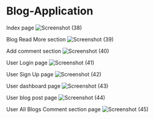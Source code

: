 # Blog-Application
Index page 
![Screenshot (38)](https://github.com/shribinwade/Blog-Application/assets/84703896/5f8b1933-df4f-4b31-ad6a-ab196466ffa7)

Blog Read More section
![Screenshot (39)](https://github.com/shribinwade/Blog-Application/assets/84703896/f38e4368-fb70-4078-ad0d-f890fa52420f)

Add comment section 
![Screenshot (40)](https://github.com/shribinwade/Blog-Application/assets/84703896/95c46912-dc16-475a-b364-e42e6f1e7bc9)

User Login page
![Screenshot (41)](https://github.com/shribinwade/Blog-Application/assets/84703896/39bcbd21-a2b8-4e1e-bef8-03a17a0bb7d8)

User Sign Up page
![Screenshot (42)](https://github.com/shribinwade/Blog-Application/assets/84703896/fcf5e65f-b848-4c45-9288-e4e16741e4b4)

User dashboard page
![Screenshot (43)](https://github.com/shribinwade/Blog-Application/assets/84703896/a559e56e-2161-41ef-bfe8-15262798e150)

User blog post page
![Screenshot (44)](https://github.com/shribinwade/Blog-Application/assets/84703896/61fdb6cb-fee6-4980-876a-4cd2604ff6ae)

User All Blogs Comment section page
![Screenshot (45)](https://github.com/shribinwade/Blog-Application/assets/84703896/2a163ec5-2840-4c36-a26a-61014ce802be)
